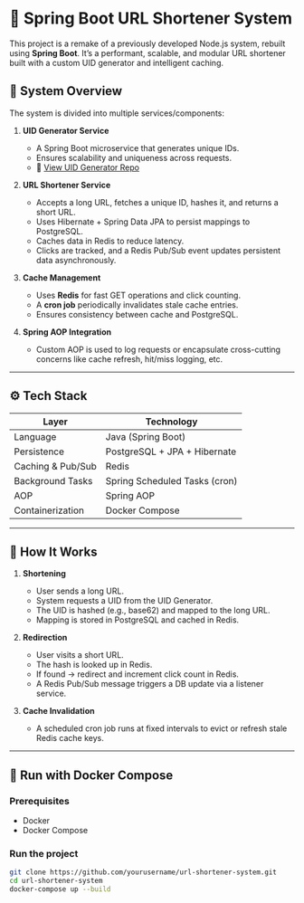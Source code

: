 # 🔗 Spring Boot URL Shortener System

This project is a remake of a previously developed Node.js system, rebuilt using **Spring Boot**. It’s a performant, scalable, and modular URL shortener built with a custom UID generator and intelligent caching.

## 🧠 System Overview

The system is divided into multiple services/components:

1. **UID Generator Service**
   - A Spring Boot microservice that generates unique IDs.
   - Ensures scalability and uniqueness across requests.
   - 🔗 [View UID Generator Repo](https://github.com/Chiheb-Ellefi/Unique_ID_Generator)

2. **URL Shortener Service**
   - Accepts a long URL, fetches a unique ID, hashes it, and returns a short URL.
   - Uses Hibernate + Spring Data JPA to persist mappings to PostgreSQL.
   - Caches data in Redis to reduce latency.
   - Clicks are tracked, and a Redis Pub/Sub event updates persistent data asynchronously.

3. **Cache Management**
   - Uses **Redis** for fast GET operations and click counting.
   - A **cron job** periodically invalidates stale cache entries.
   - Ensures consistency between cache and PostgreSQL.

4. **Spring AOP Integration**
   - Custom AOP is used to log requests or encapsulate cross-cutting concerns like cache refresh, hit/miss logging, etc.

---

## ⚙️ Tech Stack

| Layer             | Technology           |
|------------------|----------------------|
| Language          | Java (Spring Boot)   |
| Persistence       | PostgreSQL + JPA + Hibernate |
| Caching & Pub/Sub | Redis                |
| Background Tasks  | Spring Scheduled Tasks (cron) |
| AOP               | Spring AOP           |
| Containerization  | Docker Compose       |

---

## 🚀 How It Works

1. **Shortening**
   - User sends a long URL.
   - System requests a UID from the UID Generator.
   - The UID is hashed (e.g., base62) and mapped to the long URL.
   - Mapping is stored in PostgreSQL and cached in Redis.

2. **Redirection**
   - User visits a short URL.
   - The hash is looked up in Redis.
   - If found → redirect and increment click count in Redis.
   - A Redis Pub/Sub message triggers a DB update via a listener service.

3. **Cache Invalidation**
   - A scheduled cron job runs at fixed intervals to evict or refresh stale Redis cache keys.

---

## 🐳 Run with Docker Compose

### Prerequisites

- Docker
- Docker Compose

### Run the project

```bash
git clone https://github.com/yourusername/url-shortener-system.git
cd url-shortener-system
docker-compose up --build
